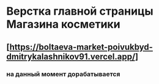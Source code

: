 
# Верстка главной страницы Магазина косметики
## [https://boltaeva-market-poivukbyd-dmitrykalashnikov91.vercel.app/]
### на данный момент дорабатывается
